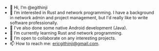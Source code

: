 - 👋 Hi, I’m @egithinji
- 👀 I’m interested in Rust and network programming. I have a background in network admin and project management, but I'd really like to write software professionally.
- 👀 I've also done some native Android development (Java).
- 🌱 I’m currently learning Rust and network programming.
- 💞️ I’m open to collaborate on any interesting projects.
- 📫 How to reach me: ericgithinji@gmail.com.

<!---
egithinji/egithinji is a ✨ special ✨ repository because its `README.md` (this file) appears on your GitHub profile.
You can click the Preview link to take a look at your changes.
--->
